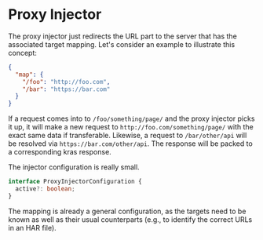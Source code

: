 # Proxy Injector

The proxy injector just redirects the URL part to the server that has the associated target mapping. Let's consider an example to illustrate this concept:

```json
{
  "map": {
    "/foo": "http://foo.com",
    "/bar": "https://bar.com"
  }
}
```

If a request comes into to `/foo/something/page/` and the proxy injector picks it up, it will make a new request to `http://foo.com/something/page/` with the exact same data if transferable. Likewise, a request to `/bar/other/api` will be resolved via `https://bar.com/other/api`. The response will be packed to a corresponding kras response.

The injector configuration is really small.

```ts
interface ProxyInjectorConfiguration {
  active?: boolean;
}
```

The mapping is already a general configuration, as the targets need to be known as well as their usual counterparts (e.g., to identify the correct URLs in an HAR file).
